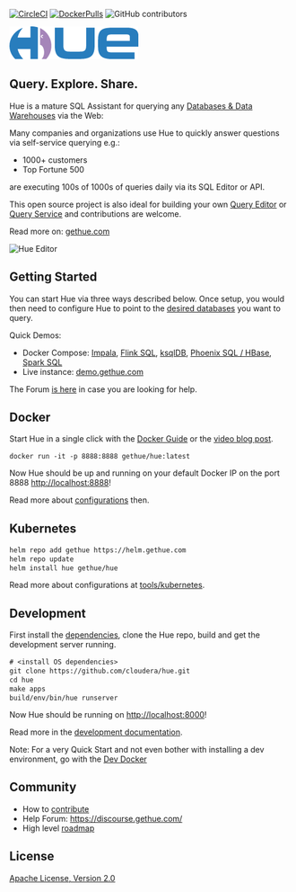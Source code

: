 [![CircleCI](https://img.shields.io/circleci/build/github/cloudera/hue/master.svg)](https://circleci.com/gh/cloudera/hue/tree/master)
[![DockerPulls](https://img.shields.io/docker/pulls/gethue/hue.svg)](https://registry.hub.docker.com/u/gethue/hue/)
![GitHub contributors](https://img.shields.io/github/contributors-anon/cloudera/hue.svg)

![Hue Logo](https://raw.githubusercontent.com/cloudera/hue/master/docs/images/hue_logo.png)


Query. Explore. Share.
----------------------

Hue is a mature SQL Assistant for querying any [Databases & Data Warehouses](https://docs.gethue.com/administrator/configuration/connectors/) via the Web:

Many companies and organizations use Hue to quickly answer questions via self-service querying e.g.:

* 1000+ customers
* Top Fortune 500

are executing 100s of 1000s of queries daily via its SQL Editor or API.

This open source project is also ideal for building your own [Query Editor](https://docs.gethue.com/developer/components/) or [Query Service](https://docs.gethue.com/administrator/installation/cloud/#kubernetes) and contributions are welcome.

Read more on: [gethue.com](http://gethue.com)

![Hue Editor](https://cdn.gethue.com/uploads/2021/02/hue-4.9.png)

Getting Started
---------------

You can start Hue via three ways described below. Once setup, you would then need to configure Hue to point to the [desired databases](https://docs.gethue.com/administrator/configuration/connectors/) you want to query.

Quick Demos:

* Docker Compose: [Impala](https://gethue.com/blog/quickstart-sql-editor-for-apache-impala/), [Flink SQL](https://gethue.com/blog/sql-querying-live-kafka-logs-and-sending-live-updates-with-flink-sql/), [ksqlDB](https://gethue.com/blog/tutorial-query-live-data-stream-with-kafka-sql/), [Phoenix SQL / HBase](https://gethue.com/blog/querying-live-kafka-data-in-apache-hbase-with-phoenix/), [Spark SQL](https://gethue.com/blog/querying-spark-sql-with-spark-thrift-server-and-hue-editor/)
* Live instance: [demo.gethue.com](https://demo.gethue.com/)

The Forum [is here](https://discourse.gethue.com/) in case you are looking for help.

Docker
------
Start Hue in a single click with the [Docker Guide](https://github.com/cloudera/hue/tree/master/tools/docker/hue) or the
[video blog post](http://gethue.com/getting-started-with-hue-in-2-minutes-with-docker/).

    docker run -it -p 8888:8888 gethue/hue:latest

Now Hue should be up and running on your default Docker IP on the port 8888 [http://localhost:8888](http://localhost:8888)!

Read more about [configurations](https://github.com/cloudera/hue/tree/master/tools/docker/hue#configuration) then.

Kubernetes
----------

    helm repo add gethue https://helm.gethue.com
    helm repo update
    helm install hue gethue/hue

Read more about configurations at [tools/kubernetes](tools/kubernetes/).

Development
-----------

First install the [dependencies](https://docs.gethue.com/administrator/installation/dependencies/), clone the Hue repo, build and get the development server running.

    # <install OS dependencies>
    git clone https://github.com/cloudera/hue.git
    cd hue
    make apps
    build/env/bin/hue runserver

Now Hue should be running on [http://localhost:8000](http://localhost:8000)!

Read more in the [development documentation](https://docs.gethue.com/developer/development/).

Note: For a very Quick Start and not even bother with installing a dev environment, go with the [Dev Docker](https://docs.gethue.com/developer/development/#dev-docker)


Community
-----------
   * How to [contribute](CONTRIBUTING.md)
   * Help Forum: https://discourse.gethue.com/
   * High level [roadmap](docs/ROADMAP.md)


License
-----------
[Apache License, Version 2.0](http://www.apache.org/licenses/LICENSE-2.0)
